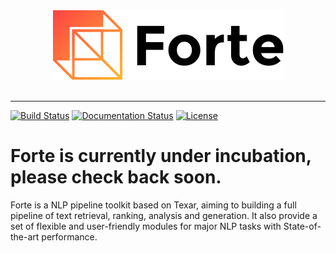 <div align="center">
   <img src="./docs/_static/img/logo_h.png"><br><br>
</div>

-----------------

[![Build Status](https://travis-ci.org/asyml/forte.svg?branch=master)](https://travis-ci.org/asyml/forte)
[![Documentation Status](https://readthedocs.org/projects/asyml-forte/badge/?version=latest)](https://asyml-forte.readthedocs.io/en/latest/?badge=latest)
[![License](https://img.shields.io/badge/license-Apache%202.0-blue.svg)](https://github.com/asyml/forte/blob/master/LICENSE)


# Forte is currently under incubation, please check back soon.

Forte is a NLP pipeline toolkit based on Texar, aiming to building a full pipeline of text retrieval, ranking, analysis and generation. It also 
provide a set of flexible and user-friendly modules for major NLP tasks with State-of-the-art performance.

